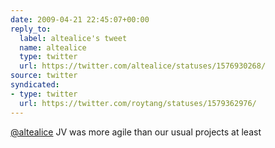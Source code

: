 ```yaml
---
date: 2009-04-21 22:45:07+00:00
reply_to:
  label: altealice's tweet
  name: altealice
  type: twitter
  url: https://twitter.com/altealice/statuses/1576930268/
source: twitter
syndicated:
- type: twitter
  url: https://twitter.com/roytang/statuses/1579362976/
---
```


[@altealice](https://twitter.com/altealice/) JV was more agile than our usual projects at least
